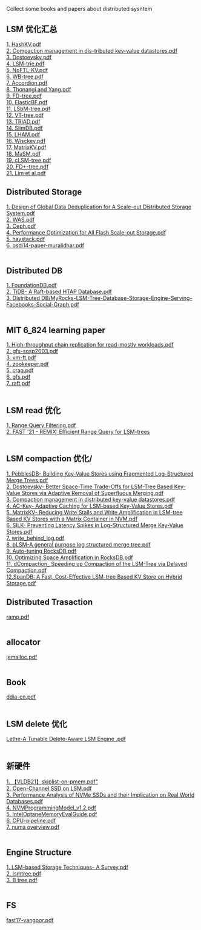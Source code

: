 Collect some books and papers about distributed sysntem

## LSM 优化汇总
[1. HashKV.pdf](https://github.com/BaronStack/book_paper/tree/master/LSM%20%E4%BC%98%E5%8C%96%E6%B1%87%E6%80%BB)<br />
[2. Compaction management in dis-tributed key-value datastores.pdf](https://github.com/BaronStack/book_paper/tree/master/LSM%20%E4%BC%98%E5%8C%96%E6%B1%87%E6%80%BB)<br />
[3. Dostoevsky.pdf](https://github.com/BaronStack/book_paper/tree/master/LSM%20%E4%BC%98%E5%8C%96%E6%B1%87%E6%80%BB)<br />
[4. LSM-trie.pdf](https://github.com/BaronStack/book_paper/tree/master/LSM%20%E4%BC%98%E5%8C%96%E6%B1%87%E6%80%BB)<br />
[5. NoFTL-KV.pdf](https://github.com/BaronStack/book_paper/tree/master/LSM%20%E4%BC%98%E5%8C%96%E6%B1%87%E6%80%BB)<br />
[6. WB-tree.pdf](https://github.com/BaronStack/book_paper/tree/master/LSM%20%E4%BC%98%E5%8C%96%E6%B1%87%E6%80%BB)<br />
[7. Accordion.pdf](https://github.com/BaronStack/book_paper/tree/master/LSM%20%E4%BC%98%E5%8C%96%E6%B1%87%E6%80%BB)<br />
[8. Thonangi and Yang.pdf](https://github.com/BaronStack/book_paper/tree/master/LSM%20%E4%BC%98%E5%8C%96%E6%B1%87%E6%80%BB)<br />
[9. FD-tree.pdf](https://github.com/BaronStack/book_paper/tree/master/LSM%20%E4%BC%98%E5%8C%96%E6%B1%87%E6%80%BB)<br />
[10. ElasticBF.pdf](https://github.com/BaronStack/book_paper/tree/master/LSM%20%E4%BC%98%E5%8C%96%E6%B1%87%E6%80%BB)<br />
[11. LSbM-tree.pdf](https://github.com/BaronStack/book_paper/tree/master/LSM%20%E4%BC%98%E5%8C%96%E6%B1%87%E6%80%BB)<br />
[12. VT-tree.pdf](https://github.com/BaronStack/book_paper/tree/master/LSM%20%E4%BC%98%E5%8C%96%E6%B1%87%E6%80%BB)<br />
[13. TRIAD.pdf](https://github.com/BaronStack/book_paper/tree/master/LSM%20%E4%BC%98%E5%8C%96%E6%B1%87%E6%80%BB)<br />
[14. SlimDB.pdf](https://github.com/BaronStack/book_paper/tree/master/LSM%20%E4%BC%98%E5%8C%96%E6%B1%87%E6%80%BB)<br />
[15. LHAM.pdf](https://github.com/BaronStack/book_paper/tree/master/LSM%20%E4%BC%98%E5%8C%96%E6%B1%87%E6%80%BB)<br />
[16. Wisckey.pdf](https://github.com/BaronStack/book_paper/tree/master/LSM%20%E4%BC%98%E5%8C%96%E6%B1%87%E6%80%BB)<br />
[17. MatrixKV.pdf](https://github.com/BaronStack/book_paper/tree/master/LSM%20%E4%BC%98%E5%8C%96%E6%B1%87%E6%80%BB)<br />
[18. MaSM.pdf](https://github.com/BaronStack/book_paper/tree/master/LSM%20%E4%BC%98%E5%8C%96%E6%B1%87%E6%80%BB)<br />
[19. cLSM-tree.pdf](https://github.com/BaronStack/book_paper/tree/master/LSM%20%E4%BC%98%E5%8C%96%E6%B1%87%E6%80%BB)<br />
[20. FD+-tree.pdf](https://github.com/BaronStack/book_paper/tree/master/LSM%20%E4%BC%98%E5%8C%96%E6%B1%87%E6%80%BB)<br />
[21. Lim et al.pdf](https://github.com/BaronStack/book_paper/tree/master/LSM%20%E4%BC%98%E5%8C%96%E6%B1%87%E6%80%BB)<br />

## Distributed Storage<br />
[1. Design of Global Data Deduplication for A Scale-out Distributed Storage System.pdf](https://github.com/BaronStack/book_paper/tree/master/Distributed%20Storage)<br />
[2. WAS.pdf](https://github.com/BaronStack/book_paper/tree/master/Distributed%20Storage)<br />
[3. Ceph.pdf](https://github.com/BaronStack/book_paper/tree/master/Distributed%20Storage)<br />
[4. Performance Optimization for All Flash Scale-out Storage.pdf](https://github.com/BaronStack/book_paper/tree/master/Distributed%20Storage)<br />
[5. haystack.pdf](https://github.com/BaronStack/book_paper/tree/master/Distributed%20Storage)<br />
[6. osdi14-paper-muralidhar.pdf](https://github.com/BaronStack/book_paper/tree/master/Distributed%20Storage)<br />
<br />
## Distributed DB
[1. FoundationDB.pdf](https://github.com/BaronStack/book_paper/tree/master/Distributed%20DB)<br />
[2. TiDB- A Raft-based HTAP Database.pdf](https://github.com/BaronStack/book_paper/tree/master/Distributed%20DB)<br />
[3. Distributed DB/MyRocks-LSM-Tree-Database-Storage-Engine-Serving-Facebooks-Social-Graph.pdf](https://github.com/BaronStack/book_paper/tree/master/Distributed%20DB)<br />
<br />
## MIT 6_824 learning paper<br />
[1. High-throughput chain replication for read-mostly workloads.pdf](https://github.com/BaronStack/book_paper/tree/master/MIT%206_824%20learning%20paper)<br />
[2. gfs-sosp2003.pdf](https://github.com/BaronStack/book_paper/tree/master/MIT%206_824%20learning%20paper)<br />
[3. vm-ft.pdf](https://github.com/BaronStack/book_paper/tree/master/MIT%206_824%20learning%20paper)<br />
[4. zookeeper.pdf](https://github.com/BaronStack/book_paper/tree/master/MIT%206_824%20learning%20paper)<br />
[5. craq.pdf](https://github.com/BaronStack/book_paper/tree/master/MIT%206_824%20learning%20paper)<br />
[6. gfs.pdf](https://github.com/BaronStack/book_paper/tree/master/MIT%206_824%20learning%20paper)<br />
[7. raft.pdf](https://github.com/BaronStack/book_paper/tree/master/MIT%206_824%20learning%20paper)<br />
<br />
## LSM read 优化<br />
[1. Range Query Filtering.pdf](https://github.com/BaronStack/book_paper/tree/master/LSM%20read%20%E4%BC%98%E5%8C%96)<br />
[2. FAST '21 - REMIX: Efficient Range Query for LSM-trees](https://github.com/BaronStack/book_paper/tree/master/LSM%20read%20%E4%BC%98%E5%8C%96)<br />
<br />
## LSM compaction 优化/<br />
[1. PebblesDB- Building Key-Value Stores using Fragmented Log-Structured Merge Trees.pdf](https://github.com/BaronStack/book_paper/tree/master/LSM%20compaction%20%E4%BC%98%E5%8C%96)<br />
[2. Dostoevsky- Better Space-Time Trade-Offs for LSM-Tree Based Key-Value Stores via Adaptive Removal of Superfluous Merging.pdf](https://github.com/BaronStack/book_paper/tree/master/LSM%20compaction%20%E4%BC%98%E5%8C%96)<br />
[3. Compaction management in distributed key-value datastores.pdf](https://github.com/BaronStack/book_paper/tree/master/LSM%20compaction%20%E4%BC%98%E5%8C%96)<br />
[4. AC-Key- Adaptive Caching for LSM-based Key-Value Stores.pdf](https://github.com/BaronStack/book_paper/tree/master/LSM%20compaction%20%E4%BC%98%E5%8C%96)<br />
[5. MatrixKV- Reducing Write Stalls and Write Amplification in LSM-tree Based KV Stores with a Matrix Container in NVM.pdf](https://github.com/BaronStack/book_paper/tree/master/LSM%20compaction%20%E4%BC%98%E5%8C%96)<br />
[6. SILK- Preventing Latency Spikes in Log-Structured Merge Key-Value Stores.pdf](https://github.com/BaronStack/book_paper/tree/master/LSM%20compaction%20%E4%BC%98%E5%8C%96)<br />
[7. write_behind_log.pdf](https://github.com/BaronStack/book_paper/tree/master/LSM%20compaction%20%E4%BC%98%E5%8C%96)<br />
[8. bLSM-A general purpose log structured merge tree.pdf](https://github.com/BaronStack/book_paper/tree/master/LSM%20compaction%20%E4%BC%98%E5%8C%96)<br />
[9. Auto-tuning RocksDB.pdf](https://github.com/BaronStack/book_paper/tree/master/LSM%20compaction%20%E4%BC%98%E5%8C%96)<br />
[10. Optimizing Space Amplification in RocksDB.pdf](https://github.com/BaronStack/book_paper/tree/master/LSM%20compaction%20%E4%BC%98%E5%8C%96)<br />
[11. dCompaction_ Speeding up Compaction of the LSM-Tree via Delayed Compaction.pdf](https://github.com/BaronStack/book_paper/tree/master/LSM%20compaction%20%E4%BC%98%E5%8C%96)<br />
[12.SpanDB: A Fast, Cost-Effective LSM-tree Based KV Store on Hybrid Storage.pdf](https://github.com/BaronStack/book_paper/tree/master/LSM%20compaction%20%E4%BC%98%E5%8C%96)
<br />
## Distributed Trasaction<br />
[ramp.pdf](https://github.com/BaronStack/book_paper/tree/master/Distributed%20Trasaction)<br />
<br />
## allocator<br />
[jemalloc.pdf](https://github.com/BaronStack/book_paper/tree/master/allocator)<br />
<br />
## Book<br />
[ddia-cn.pdf](https://github.com/BaronStack/book_paper/tree/master/Book)<br />
<br />
## LSM delete 优化<br />
[Lethe-A Tunable Delete-Aware LSM Engine .pdf](https://github.com/BaronStack/book_paper/tree/master/LSM%20delete%20%E4%BC%98%E5%8C%96)<br />
<br />
## 新硬件<br />
[1. 【VLDB21】skiplist-on-pmem.pdf"](https://github.com/BaronStack/book_paper/tree/master/%E6%96%B0%E7%A1%AC%E4%BB%B6)<br />
[2. Open-Channel SSD on LSM.pdf](https://github.com/BaronStack/book_paper/tree/master/%E6%96%B0%E7%A1%AC%E4%BB%B6)<br />
[3. Performance Analysis of NVMe SSDs and their Implication on Real World Databases.pdf](https://github.com/BaronStack/book_paper/tree/master/%E6%96%B0%E7%A1%AC%E4%BB%B6)<br />
[4. NVMProgrammingModel_v1.2.pdf](https://github.com/BaronStack/book_paper/tree/master/%E6%96%B0%E7%A1%AC%E4%BB%B6)<br />
[5. IntelOptaneMemoryEvalGuide.pdf](https://github.com/BaronStack/book_paper/tree/master/%E6%96%B0%E7%A1%AC%E4%BB%B6)<br />
[6. CPU-pipeline.pdf](https://github.com/BaronStack/book_paper/tree/master/%E6%96%B0%E7%A1%AC%E4%BB%B6)<br />
[7. numa overview.pdf](https://github.com/BaronStack/book_paper/tree/master/%E6%96%B0%E7%A1%AC%E4%BB%B6)<br />
<br />
## Engine Structure<br />
[1. LSM-based Storage Techniques- A Survey.pdf](https://github.com/BaronStack/book_paper/tree/master/Engine%20Structure)<br />
[2. lsmtree.pdf](https://github.com/BaronStack/book_paper/tree/master/Engine%20Structure)<br />
[3. B tree.pdf](https://github.com/BaronStack/book_paper/tree/master/Engine%20Structure)<br />
<br />
## FS<br />
[fast17-vangoor.pdf](https://github.com/BaronStack/book_paper/tree/master/FS)<br />
